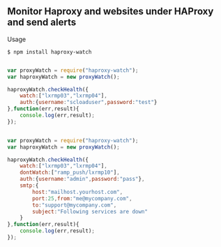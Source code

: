 ## Monitor Haproxy and websites under HAProxy and send alerts


Usage

`$ npm install haproxy-watch`


```javascript

var proxyWatch = require("haproxy-watch");
var haproxyWatch = new proxyWatch();

haproxyWatch.checkHealth({
    watch:["lxrmp03","lxrmp04"],
    auth:{username:"scloaduser",password:"test"}    
},function(err,result){
    console.log(err,result);
});

```


```javascript

var proxyWatch = require("haproxy-watch");
var haproxyWatch = new proxyWatch();

haproxyWatch.checkHealth({
    watch:["lxrmp03","lxrmp04"],
    dontWatch:["ramp_push/lxrmp10"],
    auth:{username:"admin",password:"pass"},
    smtp:{
        host:"mailhost.yourhost.com",
        port:25,from:"me@mycompany.com",
        to:"support@mycompany.com",
        subject:"Following services are down"
    }
},function(err,result){
    console.log(err,result);
});


```
